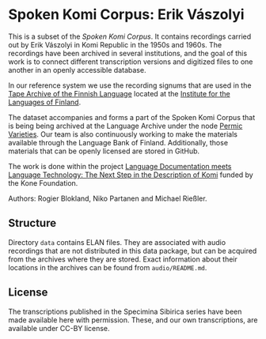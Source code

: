 # Spoken Komi Corpus: Erik Vászolyi

This is a subset of the *Spoken Komi Corpus*. It contains recordings carried out by Erik Vászolyi in Komi Republic in the 1950s and 1960s. The recordings have been archived in several institutions, and the goal of this work is to connect different transcription versions and digitized files to one another in an openly accessible database. 

In our reference system we use the recording signums that are used in the [Tape Archive of the Finnish Language](https://www.kotus.fi/en/corpora_and_other_material/spoken_language_corpora) located at the [Institute for the Languages of Finland](https://www.kotus.fi/en).

The dataset accompanies and forms a part of the Spoken Komi Corpus that is being being archived at the Language Archive under the node [Permic Varieties](https://archive.mpi.nl/tla/islandora/object/tla%3A1839_00_0000_0000_001B_99BC_F). Our team is also continuously working to make the materials available through the Language Bank of Finland. Additionally, those materials that can be openly licensed are stored in GitHub.

The work is done within the project [Language Documentation meets Language Technology: The Next Step in the Description of Komi](http://langdoc.github.io/IKDP-2) funded by the Kone Foundation.  

Authors: Rogier Blokland, Niko Partanen and Michael Rießler.

## Structure

Directory `data` contains ELAN files. They are associated with audio recordings that are not distributed in this data package, but can be acquired from the archives where they are stored. Exact information about their locations in the archives can be found from `audio/README.md`.

## License

The transcriptions published in the Specimina Sibirica series have been made available here with permission. These, and our own transcriptions, are available under CC-BY license. 
